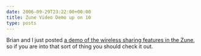 ```yaml
---
date: 2006-09-29T23:22:00+00:00
title: Zune Video Demo up on 10
type: posts
---
```

Brian and I just posted [a demo of the wireless sharing features in the Zune](https://on10.net/Blogs/duncan/sharing-songs-and-pictures-with-the-zune/), so if you are into that sort of thing you should check it out.

